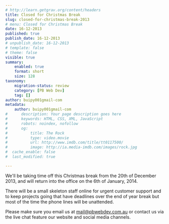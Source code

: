 ```yaml
---
# http://learn.getgrav.org/content/headers
title: Closed for Christmas Break
slug: closed-for-christmas-break-2013
# menu: Closed for Christmas Break
date: 16-12-2013
published: true
publish_date: 16-12-2013
# unpublish_date: 16-12-2013
# template: false
# theme: false
visible: true
summary:
    enabled: true
    format: short
    size: 128
taxonomy:
    migration-status: review
    category: [PB Web Dev]
    tag: []
author: buipy001gmail-com
metadata:
    author: buipy001gmail-com
#      description: Your page description goes here
#      keywords: HTML, CSS, XML, JavaScript
#      robots: noindex, nofollow
#      og:
#          title: The Rock
#          type: video.movie
#          url: http://www.imdb.com/title/tt0117500/
#          image: http://ia.media-imdb.com/images/rock.jpg
#  cache_enable: false
#  last_modified: true

---
```


We'll be taking time off this Christmas break from the 20th of December 2013, and will return into the office on the 6th of January, 2014.

There will be a small skeleton staff online for urgent customer support and to keep projects going that have deadlines over the end of year break but most of the time the phone lines will be unattended.

Please make sure you email us at mail@pbwebdev.com.au or contact us via the live chat feature our website and social media channels.